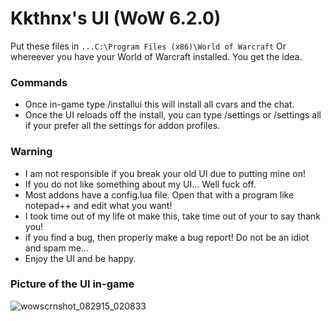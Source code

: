 # Kkthnx's UI (WoW 6.2.0)

Put these files  in `...C:\Program Files (x86)\World of Warcraft` Or whereever you have your World of Warcraft installed. You get the idea.   

### Commands   
* Once in-game type /installui this will install all cvars and the chat.   
* Once the UI reloads off the install, you can type /settings or /settings all if your prefer all the settings for addon profiles.   

### Warning   
* I am not responsible if you break your old UI due to putting mine on!   
* If you do not like something about my UI... Well fuck off.   
* Most addons have a config.lua file. Open that with a program like notepad++ and edit what you want!   
* I took time out of my life ot make this, take time out of your to say thank you!   
* if you find a bug, then properly make a bug report! Do not be an idiot and spam me...   
* Enjoy the UI and be happy.     

### Picture of the UI in-game   

![wowscrnshot_082915_020833](https://cloud.githubusercontent.com/assets/1692977/9566518/39e54c60-4ed6-11e5-980f-920990b90471.jpg)
